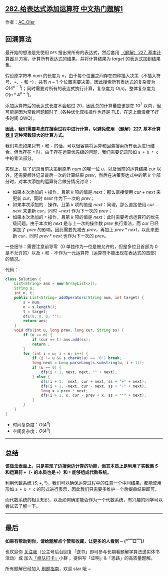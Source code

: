 ## [282.给表达式添加运算符 中文热门题解1](https://leetcode.cn/problems/expression-add-operators/solutions/100000/gong-shui-san-xie-hui-su-suan-fa-yun-yon-nl9z)

作者：[AC_OIer](https://leetcode.cn/u/AC_OIer)

## 回溯算法

最开始的想法是先使用 `DFS` 搜出来所有的表达式，然后套用 [（题解）227. 基本计算器 II](https://leetcode-cn.com/problems/basic-calculator-ii/solution/shi-yong-shuang-zhan-jie-jue-jiu-ji-biao-c65k/) 方案，计算所有表达式的结果，并将计算结果为 $target$ 的表达式加到结果集。

假设原字符串 $num$ 的长度为 $n$，由于每个位置之间存在四种插入决策（不插入符号、`+`、`-` 和 `*`），共有 $n - 1$ 个位置需要决策，因此搜索所有表达式的复杂度为 $O(4^{n - 1})$；同时需要对所有的表达式执行计算，复杂度为 $O(n)$，整体复杂度为 $O(n * 4^{n - 1})$。

添加运算符后的表达式长度不会超过 $20$，因此总的计算量应该是在 $10^7$ 以内，但可能是因为常数问题超时了（各种优化双栈操作也还是 TLE，在这上面浪费了好多时间 QWQ）。

**因此，我们需要考虑在搜索过程中进行计算，以避免使用 [（题解）227. 基本计算器 II](https://leetcode-cn.com/problems/basic-calculator-ii/solution/shi-yong-shuang-zhan-jie-jue-jiu-ji-biao-c65k/) 这种常数较大的计算方式。**

我们考虑如果只有 `+` 和 `-` 的话，可以很容易将运算和回溯搜索所有表达进行结合。但当存在 `*` 时，由于存在运算优先级的问题，我们需要记录形如 `a + b * c` 中的乘法部分。

实现上，除了记录当前决策到原串 $num$ 的哪一位 $u$，以及当前的运算结果 $cur$ 以外，还需要额外记录最后一次的计算结果 $prev$，然后在决策表达式中的第 $k$ 个部分时，对本次添加的运算符合做分情况讨论：

* 如果本次添加的 `+` 操作，且第 $k$ 项的值是 $next$：那么直接使用 $cur + next$ 来更新 $cur$，同时 $next$ 作为下一次的 $prev$；
* 如果本次添加的 `-` 操作，且第 $k$ 项的值是 $next$：同理，那么直接使用 $cur - next$ 来更新 $cur$，同时 $-next$ 作为下一次的 $prev$；
* 如果本次添加的 `*` 操作，且第 $k$ 项的值是 $next$：此时需要考虑运算符的优先级问题，由于本次的 $next$ 是与上一次的操作数 $prev$ 执行乘法，而 $cur$ 已经累加了 $prev$ 的影响，因此需要先减去 $prev$，再加上 $prev * next$，以此来更新 $cur$，同时 $prev * next$ 也作为下一次的 $prev$。

一些细节：需要注意前导零（$0$ 单独作为一位是被允许的，但是多位且首部为 $0$ 是不允许的）以及 `+` 和 `-` 不作为一元运算符（运算符不能出现在表达式的首部）的情况。

代码：
```Java []
class Solution {
    List<String> ans = new ArrayList<>();
    String s;
    int n, t;
    public List<String> addOperators(String num, int target) {
        s = num;
        n = s.length();
        t = target;
        dfs(0, 0, 0, "");
        return ans;
    }
    void dfs(int u, long prev, long cur, String ss) {
        if (u == n) {
            if (cur == t) ans.add(ss);
            return ;
        }
        for (int i = u; i < n; i++) {
            if (i != u && s.charAt(u) == '0') break;
            long next = Long.parseLong(s.substring(u, i + 1));
            if (u == 0) {
                dfs(i + 1, next, next, "" + next);
            } else {
                dfs(i + 1,  next, cur + next, ss + "+" + next);
                dfs(i + 1, -next, cur - next, ss + "-" + next);
                long x = prev * next;
                dfs(i + 1, x, cur - prev + x, ss + "*" + next);
            }
        }
    }
}
```
* 时间复杂度：$O(4^{n})$
* 空间复杂度：$O(4^{n})$

---

## 总结

**该做法表面上，只是实现了边搜索边计算的功能，但其本质上是利用了实数集 $S$ 和运算符 `+`（`-` 的本质也是 `+`）和 `*` 能够组成代数系统。**

利用代数系统 $(S, +, *)$，我们可以确保运算过程中的任意一个中间结果，都能使用形如 `a + b * c` 的形式进行表示，因此我们只需要多维护一个后缀串结果即可。

而代数系统的相关知识，以及如何确定能否作为一个代数系统，有兴趣的同学可以尝试去了解一下。

---

## 最后

**如果有帮助到你，请给题解点个赞和收藏，让更多的人看到 ~ ("▔□▔)/**

也欢迎你 [关注我](https://oscimg.oschina.net/oscnet/up-19688dc1af05cf8bdea43b2a863038ab9e5.png)（公主号后台回复「送书」即可参与长期看题解学算法送实体书活动）或 加入[「组队打卡」](https://leetcode-cn.com/u/ac_oier/)小群 ，提供写「证明」&「思路」的高质量题解。

所有题解已经加入 [刷题指南](https://github.com/SharingSource/LogicStack-LeetCode/wiki)，欢迎 star 哦 ~ 